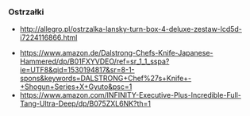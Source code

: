 

### Ostrzałki
- http://allegro.pl/ostrzalka-lansky-turn-box-4-deluxe-zestaw-lcd5d-i7224116866.html

* https://www.amazon.de/Dalstrong-Chefs-Knife-Japanese-Hammered/dp/B01FXYVDEO/ref=sr_1_1_sspa?ie=UTF8&qid=1530194817&sr=8-1-spons&keywords=DALSTRONG+Chef%27s+Knife+-+Shogun+Series+X+Gyuto&psc=1
* https://www.amazon.com/INFINITY-Executive-Plus-Incredible-Full-Tang-Ultra-Deep/dp/B075ZXL6NK?th=1
